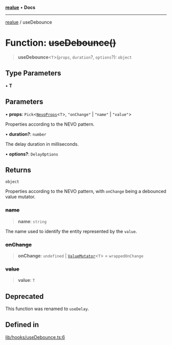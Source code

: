 [**realue**](../README.md) • **Docs**

***

[realue](../README.md) / useDebounce

# Function: ~~useDebounce()~~

> **useDebounce**\<`T`\>(`props`, `duration`?, `options`?): `object`

## Type Parameters

• **T**

## Parameters

• **props**: `Pick`\<[`NevoProps`](../type-aliases/NevoProps.md)\<`T`\>, `"onChange"` \| `"name"` \| `"value"`\>

Properties according to the NEVO pattern.

• **duration?**: `number`

The delay duration in milliseconds.

• **options?**: `DelayOptions`

## Returns

`object`

Properties according to the NEVO pattern, with `onChange` being a debounced value mutator.

### ~~name~~

> **name**: `string`

The name used to identify the entity represented by the `value`.

### ~~onChange~~

> **onChange**: `undefined` \| [`ValueMutator`](../type-aliases/ValueMutator.md)\<`T`\> = `wrappedOnChange`

### ~~value~~

> **value**: `T`

## Deprecated

This function was renamed to `useDelay`.

## Defined in

[lib/hooks/useDebounce.ts:6](https://github.com/nevoland/realue/blob/61d16d842d4c11bef8dfade29a565911353a8f17/lib/hooks/useDebounce.ts#L6)
